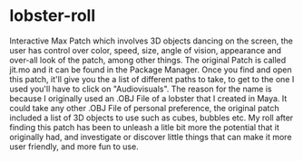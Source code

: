 # lobster-roll
Interactive Max Patch which involves 3D objects dancing on the screen, the user has control over color, speed, size, angle of vision, appearance and over-all look of the patch, among other things. 
The original Patch is called jit.mo and it can be found in the Package Manager. Once you find and open this patch, it'll give you the a list of different paths to take, to get to the one I used you'll have to click on "Audiovisuals".
The reason for the name is because I originally used an .OBJ File of a lobster that I created in Maya. It could take any other .OBJ File of personal preference, the original patch included a list of 3D objects to use such as cubes, bubbles etc.
My roll after finding this patch has been to unleash a litle bit more the potential that it originally had, and investigate or discover little things that can make it more user friendly, and more fun to use. 
